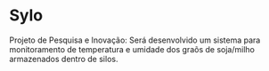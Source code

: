 # Sylo
Projeto de Pesquisa e Inovação: 
Será desenvolvido um sistema para monitoramento de temperatura e umidade dos graõs de soja/milho armazenados dentro de silos.
